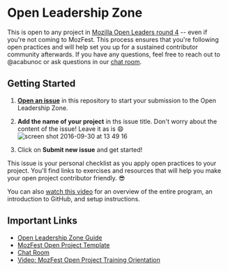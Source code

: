 # Open Leadership Zone
This is open to any project in [Mozilla Open Leaders round 4](https://mozilla.github.io/leadership-training/round-4/projects/) -- even if you're not coming to MozFest. This process ensures that you're following open practices and will help set you up for a sustained contributor community afterwards. If you have any questions, feel free to reach out to @acabunoc or ask questions in our [chat room](http://gitter.im/mozilla/open-leadership-training).

## Getting Started
1. [**Open an issue**](https://github.com/acabunoc/open-leadership-zone/issues/new) in this repository to start your submission to the Open Leadership Zone.

2. **Add the name of your project** in ths issue title. Don't worry about the content of the issue! Leave it as is :smile:
![screen shot 2016-09-30 at 13 49 16](https://cloud.githubusercontent.com/assets/617994/19001339/ba6ee3ce-8714-11e6-8057-2173005ded6b.png)

3. Click on **Submit new issue** and get started!

This issue is your personal checklist as you apply open practices to your project. You'll find links to exercises and resources that will help you make your open project contributor friendly. :sunglasses:

You can also [watch this video](https://www.youtube.com/watch?v=4lu_t7sJyms) for an overview of the entire program, an introduction to GitHub, and setup instructions.

## Important Links

* [Open Leadership Zone Guide](https://docs.google.com/document/d/e/2PACX-1vTUfSHQvqME7Z58WgUOfRogc7fcSKpxivTm0HSDWq6qFjIFyV8UNdBzphoZlCh4QTbx1ckpmzTQV6ax/pub)
* [MozFest Open Project Template](https://github.com/acabunoc/mozfest-repo-template)
* [Chat Room](http://gitter.im/mozilla/open-leadership-training)
* [Video: MozFest Open Project Training Orientation](https://www.youtube.com/watch?v=4lu_t7sJyms)
